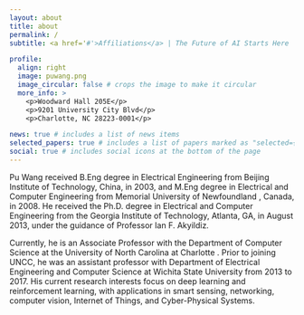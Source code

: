 ```yaml
---
layout: about
title: about
permalink: /
subtitle: <a href='#'>Affiliations</a> | The Future of AI Starts Here

profile:
  align: right
  image: puwang.png
  image_circular: false # crops the image to make it circular
  more_info: >
    <p>Woodward Hall 205E</p>
    <p>9201 University City Blvd</p>
    <p>Charlotte, NC 28223-0001</p>

news: true # includes a list of news items
selected_papers: true # includes a list of papers marked as "selected={true}"
social: true # includes social icons at the bottom of the page
---
```


Pu Wang received B.Eng degree in Electrical Engineering from Beijing Institute of Technology, China, in 2003, and M.Eng degree in Electrical and Computer Engineering from Memorial University of Newfoundland , Canada, in 2008. He received the Ph.D. degree in Electrical and Computer Engineering from the Georgia Institute of Technology, Atlanta, GA, in August 2013, under the guidance of Professor Ian F. Akyildiz.

Currently, he is an Associate Professor with the Department of Computer Science at the University of North Carolina at Charlotte . Prior to joining UNCC, he was an assistant professor with Department of Electrical Engineering and Computer Science at Wichita State University from 2013 to 2017. His current research interests focus on deep learning and reinforcement learning, with applications in smart sensing, networking, computer vision, Internet of Things, and Cyber-Physical Systems.